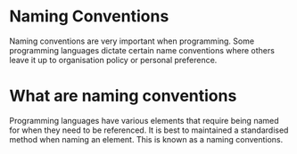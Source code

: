 # Naming Conventions

Naming conventions are very important when programming. Some programming languages dictate certain name conventions where others leave it up to organisation policy or personal preference.

# What are naming conventions

Programming languages have various elements that require being named for when they need to be referenced. It is best to maintained a standardised method when naming an element. This is known as a naming conventions.



